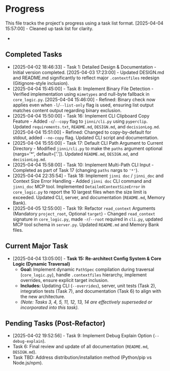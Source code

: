 # Progress

This file tracks the project's progress using a task list format.
[2025-04-04 15:57:00] - Cleaned up task list for clarity.

*

## Completed Tasks

*   [2025-04-02 18:46:33] - Task 1: Detailed Design & Documentation - Initial version completed. [2025-04-03 17:23:00] - Updated DESIGN.md and README.md significantly to reflect major `.contextfiles` redesign (Gitignore-style inclusion).
*   [2025-04-04 15:45:00] - Task 8: Implement Binary File Detection - Verified implementation using `mimetypes` and null-byte fallback in `core_logic.py`. [2025-04-04 15:46:00] - Refined: Binary check now applies even when `-l`/`--list-only` flag is used, ensuring list output matches content output regarding binary exclusion.
*   [2025-04-04 15:50:00] - Task 16: Implement CLI Clipboard Copy Feature - Added `-c`/`--copy` flag to `jinni/cli.py` using `pyperclip`. Updated `requirements.txt`, `README.md`, `DESIGN.md`, and `decisionLog.md`. [2025-04-04 15:51:00] - Refined: Changed to copy-by-default for stdout, added `--no-copy` flag. Updated CLI script and documentation.
*   [2025-04-04 15:55:00] - Task 17: Default CLI Path Argument to Current Directory - Modified `jinni/cli.py` to make the `paths` argument optional (nargs='*', default=['.']). Updated `README.md`, `DESIGN.md`, and `decisionLog.md`.
*   [2025-04-04 15:58:00] - Task 10: Implement Multi-Path CLI Input - Completed as part of Task 17 (changing `paths` nargs to `'*'`).
*   [2025-04-04 22:35:54] - Task 18: Implement `jinni doc` / `jinni_doc` and Context Size Error Handling - Added `jinni doc` CLI command and `jinni_doc` MCP tool. Implemented `DetailedContextSizeError` in `core_logic.py` to report the 10 largest files when the size limit is exceeded. Updated CLI, server, and documentation (`README.md`, Memory Bank).
*   [2025-04-05 12:55:00] - Task 19: Refactor `read_context` Arguments (Mandatory `project_root`, Optional `target`) - Changed `read_context` signature in `core_logic.py`, made `-r`/`--root` required in `cli.py`, updated MCP tool schema in `server.py`. Updated `README.md` and Memory Bank files.

## Current Major Task

*   [2025-04-04 13:05:00] - **Task 15: Re-architect Config System & Core Logic (Dynamic Traversal)**
    *   **Goal:** Implement dynamic `PathSpec` compilation during traversal (`core_logic.py`), handle `.contextfiles` hierarchy, implement overrides, ensure explicit target inclusion.
    *   **Includes:** Updating CLI (`--overrides`), server, unit tests (Task 2), integration tests (Task 7), and documentation (Task 6) to align with the new architecture.
    *   *(Note: Tasks 3, 4, 5, 11, 12, 13, 14 are effectively superseded or incorporated into this task).*

## Pending Tasks (Post-Refactor)

*   [2025-04-02 19:52:56] - Task 9: Implement Debug Explain Option (`--debug-explain`).
*   Task 6: Final review and update of all documentation (`README.md`, `DESIGN.md`).
*   Task TBD: Address distribution/installation method (Python/pip vs Node.js/npm).